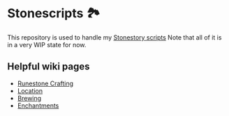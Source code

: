 # Stonescripts 🏞️

This repository is used to handle my [Stonestory scripts](https://stonestoryrpg.com/stonescript/manual.html)
Note that all of it is in a very WIP state for now.

## Helpful wiki pages

- [Runestone Crafting](https://stone-story-rpg.fandom.com/wiki/Runestone_Craftin)
- [Location](https://stone-story-rpg.fandom.com/wiki/Locations)
- [Brewing](https://stone-story-rpg.fandom.com/wiki/Brewing)
- [Enchantments](https://stone-story-rpg.fandom.com/wiki/Enchanting)
